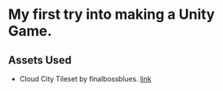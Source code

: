 # My first try into making a Unity Game.
## Assets Used
- Cloud City Tileset by finalbossblues. [link](https://finalbossblues.itch.io/cloud-city-tileset)
